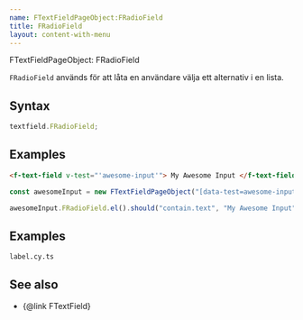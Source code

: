 ```yaml
---
name: FTextFieldPageObject:FRadioField
title: FRadioField
layout: content-with-menu
---
```


FTextFieldPageObject: FRadioField

`FRadioField` används för att låta en användare välja ett alternativ i en lista.

## Syntax

```ts
textfield.FRadioField;
```

## Examples

```html static
<f-text-field v-test="'awesome-input'"> My Awesome Input </f-text-field>
```

```ts
const awesomeInput = new FTextFieldPageObject("[data-test=awesome-input]");

awesomeInput.FRadioField.el().should("contain.text", "My Awesome Input");
```

## Examples

```import
label.cy.ts
```

## See also

-   {@link FTextField}
